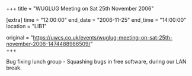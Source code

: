 +++
title = "WUGLUG Meeting on Sat 25th November 2006"

[extra]
time = "12:00:00"
end_date = "2006-11-25"
end_time = "14:00:00"
location = "LIB1"

original = "https://uwcs.co.uk/events/wuglug-meeting-on-sat-25th-november-2006-1474488986509/"    
+++

Bug fixing lunch group - Squashing bugs in free software, during our LAN break.

